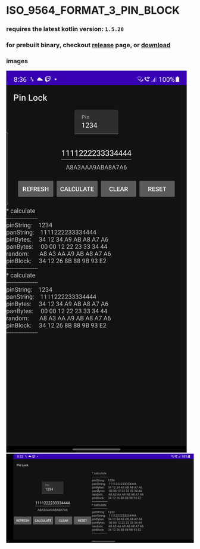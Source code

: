 # ISO_9564_FORMAT_3_PIN_BLOCK

### requires the latest kotlin version: `1.5.20`

### for prebuilt binary, checkout [release](https://github.com/hereisderek/ISO_9564_FORMAT_3_PIN_BLOCK/releases/latest) page, or [download](https://github.com/hereisderek/ISO_9564_FORMAT_3_PIN_BLOCK/releases/latest/download/app-debug.apk)

### images
![portrait](https://github.com/hereisderek/ISO_9564_FORMAT_3_PIN_BLOCK/raw/master/screenshots/device-2021-07-05-203632.png?raw=true "portrait")
![landscape](https://github.com/hereisderek/ISO_9564_FORMAT_3_PIN_BLOCK/raw/master/screenshots/device-2021-07-05-203415.png?raw=true "landscape")


